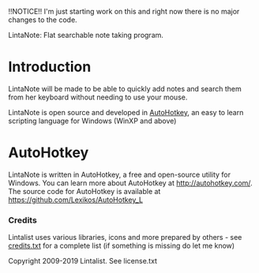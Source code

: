 !!NOTICE!!
I'm just starting work on this and right now there is no major changes to the code.

LintaNote: Flat searchable note taking program.

# Introduction

LintaNote will be made to be able to quickly add notes and search them from her keyboard without needing to use your mouse. 

LintaNote is open source and developed in [AutoHotkey](https://autohotkey.com/),
an easy to learn scripting language for Windows (WinXP and above)

# AutoHotkey

LintaNote is written in AutoHotkey, a free and open-source utility for Windows. You can 
learn more about AutoHotkey at <http://autohotkey.com/>. The source code for AutoHotkey 
is available at <https://github.com/Lexikos/AutoHotkey_L>

### Credits

Lintalist uses various libraries, icons and more prepared by others - see [credits.txt](https://github.com/lintalist/lintalist/blob/master/docs/credits.txt) for a complete list (if something is missing do let me know)

Copyright 2009-2019 Lintalist. See license.txt
